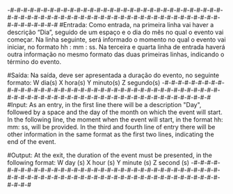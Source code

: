 -#-#-#-#-#-#-#-#-#-#-#-#-#-#-#-#-#-#-#-#-#-#-#-#-#-#-#-#-#-#-#-#-#-#-#-#-#-#-#-#-#-#-#-#-#-#-#-#-#-#-#-#-#-#-#-#-#-#-#-#-#-#-#-#-#-#-#-#-#-#-#-#
#Entrada:
Como entrada, na primeira linha vai haver a descrição “Dia”, seguido de um espaço e o dia do mês no qual o evento vai começar. 
Na linha seguinte, será informado o momento no qual o evento vai iniciar, no formato hh : mm : ss. 
Na terceira e quarta linha de entrada haverá outra informação no mesmo formato das duas primeiras linhas, indicando o término do evento.

#Saída:
Na saída, deve ser apresentada a duração do evento, no seguinte formato:
W dia(s)
X hora(s)
Y minuto(s)
Z segundo(s)
-#-#-#-#-#-#-#-#-#-#-#-#-#-#-#-#-#-#-#-#-#-#-#-#-#-#-#-#-#-#-#-#-#-#-#-#-#-#-#-#-#-#-#-#-#-#-#-#-#-#-#-#-#-#-#-#-#-#-#-#-#-#-#-#-#-#-#-#-#-#-#-#
#Input:
As an entry, in the first line there will be a description "Day", followed by a space and the day of the month on which the event will start.
In the following line, the moment when the event will start, in the format hh: mm: ss, will be provided.
In the third and fourth line of entry there will be other information in the same format as the first two lines, indicating the end of the event.

#Output:
At the exit, the duration of the event must be presented, in the following format:
W day (s)
X hour (s)
Y minute (s)
Z second (s)
-#-#-#-#-#-#-#-#-#-#-#-#-#-#-#-#-#-#-#-#-#-#-#-#-#-#-#-#-#-#-#-#-#-#-#-#-#-#-#-#-#-#-#-#-#-#-#-#-#-#-#-#-#-#-#-#-#-#-#-#-#-#-#-#-#-#-#-#-#-#-#-#
